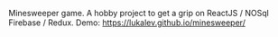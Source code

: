 Minesweeper game. A hobby project to get a grip on ReactJS / NOSql Firebase / Redux.
Demo: https://lukalev.github.io/minesweeper/
